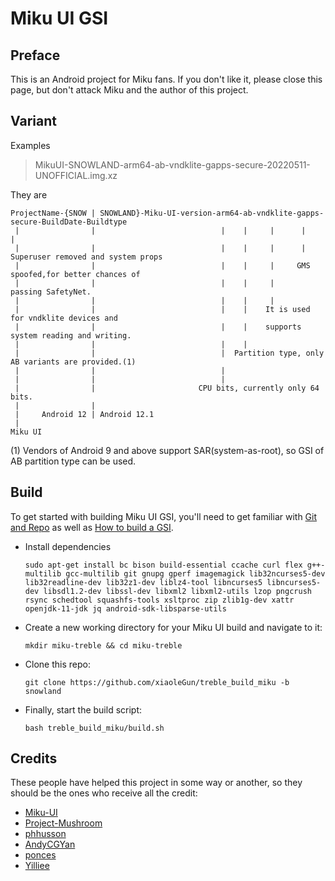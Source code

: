 # Miku UI GSI

## Preface
This is an Android project for Miku fans. If you don't like it, please close this page, but don't attack Miku and the author of this project.

## Variant
Examples
> MikuUI-SNOWLAND-arm64-ab-vndklite-gapps-secure-20220511-UNOFFICIAL.img.xz

They are
```
ProjectName-{SNOW | SNOWLAND}-Miku-UI-version-arm64-ab-vndklite-gapps-secure-BuildDate-Buildtype
 |                |                            |    |     |      |      |
 |                |                            |    |     |      |     Superuser removed and system props  
 |                |                            |    |     |     GMS    spoofed,for better chances of  
 |                |                            |    |     |            passing SafetyNet.
 |                |                            |    |     |
 |                |                            |    |    It is used for vndklite devices and 
 |                |                            |    |    supports system reading and writing.
 |                |                            |    |
 |                |                            |  Partition type, only AB variants are provided.(1)
 |                |                            |
 |                |                            |
 |                |                       CPU bits, currently only 64 bits.
 |                |
 |     Android 12 | Android 12.1
 |
Miku UI
```

(1) Vendors of Android 9 and above support SAR(system-as-root), so GSI of AB partition type can be used.

## Build
To get started with building Miku UI GSI, you'll need to get familiar with [Git and Repo](https://source.android.com/source/using-repo.html) as well as [How to build a GSI](https://github.com/phhusson/treble_experimentations/wiki/How-to-build-a-GSI%3F).
- Install dependencies
    ```
    sudo apt-get install bc bison build-essential ccache curl flex g++-multilib gcc-multilib git gnupg gperf imagemagick lib32ncurses5-dev lib32readline-dev lib32z1-dev liblz4-tool libncurses5 libncurses5-dev libsdl1.2-dev libssl-dev libxml2 libxml2-utils lzop pngcrush rsync schedtool squashfs-tools xsltproc zip zlib1g-dev xattr openjdk-11-jdk jq android-sdk-libsparse-utils
    ```
- Create a new working directory for your Miku UI build and navigate to it:
    ```
    mkdir miku-treble && cd miku-treble
    ```
- Clone this repo:
    ```
    git clone https://github.com/xiaoleGun/treble_build_miku -b snowland
    ```
- Finally, start the build script:
    ```
    bash treble_build_miku/build.sh
    ```

## Credits
These people have helped this project in some way or another, so they should be the ones who receive all the credit:
- [Miku-UI](https://github.com/Miku-UI)
- [Project-Mushroom](https://github.com/Project-Mushroom)
- [phhusson](https://github.com/phhusson)
- [AndyCGYan](https://github.com/AndyCGYan)
- [ponces](https://github.com/ponces)
- [Yilliee](https://github.com/Yilliee)
